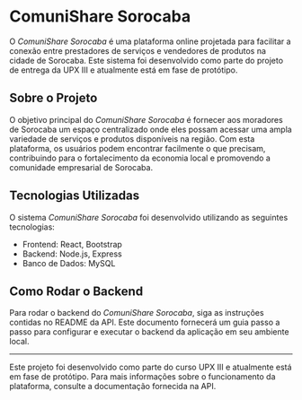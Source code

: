 # ComuniShare Sorocaba

O *ComuniShare Sorocaba* é uma plataforma online projetada para facilitar a conexão entre prestadores de serviços e vendedores de produtos na cidade de Sorocaba. Este sistema foi desenvolvido como parte do projeto de entrega da UPX III e atualmente está em fase de protótipo.

## Sobre o Projeto

O objetivo principal do *ComuniShare Sorocaba* é fornecer aos moradores de Sorocaba um espaço centralizado onde eles possam acessar uma ampla variedade de serviços e produtos disponíveis na região. Com esta plataforma, os usuários podem encontrar facilmente o que precisam, contribuindo para o fortalecimento da economia local e promovendo a comunidade empresarial de Sorocaba.

## Tecnologias Utilizadas

O sistema *ComuniShare Sorocaba* foi desenvolvido utilizando as seguintes tecnologias:

- Frontend: React, Bootstrap
- Backend: Node.js, Express
- Banco de Dados: MySQL

## Como Rodar o Backend

Para rodar o backend do *ComuniShare Sorocaba*, siga as instruções contidas no README da API. Este documento fornecerá um guia passo a passo para configurar e executar o backend da aplicação em seu ambiente local.

---
Este projeto foi desenvolvido como parte do curso UPX III e atualmente está em fase de protótipo. Para mais informações sobre o funcionamento da plataforma, consulte a documentação fornecida na API.
